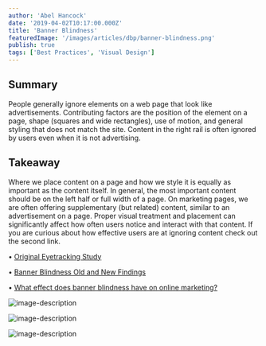 ```yaml
---
author: 'Abel Hancock'
date: '2019-04-02T10:17:00.000Z'
title: 'Banner Blindness'
featuredImage: '/images/articles/dbp/banner-blindness.png'
publish: true
tags: ['Best Practices', 'Visual Design']
---
```


## Summary

People generally ignore elements on a web page that look like advertisements. Contributing factors are the position of the element on a page, shape (squares and wide rectangles), use of motion, and general styling that does not match the site. Content in the right rail is often ignored by users even when it is not advertising.

## Takeaway

Where we place content on a page and how we style it is equally as important as the content itself. In general, the most important content should be on the left half or full width of a page. On marketing pages, we are often offering supplementary (but related) content, similar to an advertisement on a page. Proper visual treatment and placement can significantly affect how often users notice and interact with that content. If you are curious about how effective users are at ignoring content check out the second link.

• [Original Eyetracking Study](https://www.nngroup.com/articles/banner-blindness-original-eyetracking)

• [Banner Blindness Old and New Findings](https://www.nngroup.com/articles/banner-blindness-old-and-new-findings/)

• [What effect does banner blindness have on online marketing?](https://www.ionos.com/digitalguide/online-marketing/online-sales/banner-blindness-explanation-and-impact/)

![image-description](/images/articles/dbp/1554225396598webupload_00315660.png)

![image-description](/images/articles/dbp/1554225397135webupload_00315659.png)

![image-description](/images/articles/dbp/1554225397290webupload_00315658.png)
